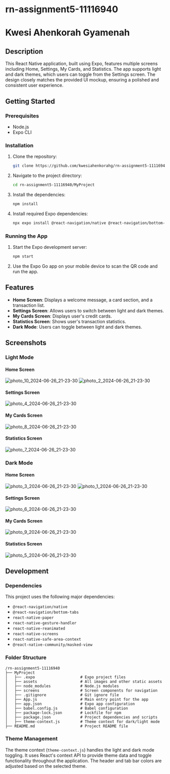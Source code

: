 # rn-assignment5-11116940

# Kwesi Ahenkorah Gyamenah

## Description

This React Native application, built using Expo, features multiple screens including Home, Settings, My Cards, and Statistics. The app supports light and dark themes, which users can toggle from the Settings screen. The design closely matches the provided UI mockup, ensuring a polished and consistent user experience.

## Getting Started

### Prerequisites

- Node.js
- Expo CLI

### Installation

1. Clone the repository:
   ```sh
   git clone https://github.com/kwesiahenkorahg/rn-assignment5-11116940.git
   ```

2. Navigate to the project directory:
   ```sh
   cd rn-assignment5-11116940/MyProject
   ```

3. Install the dependencies:
   ```sh
   npm install
   ```

4. Install required Expo dependencies:
   ```sh
   npx expo install @react-navigation/native @react-navigation/bottom-tabs react-native-paper react-native-gesture-handler react-native-reanimated react-native-screens react-native-safe-area-context @react-native-community/masked-view
   ```

### Running the App

1. Start the Expo development server:
   ```sh
   npm start
   ```

2. Use the Expo Go app on your mobile device to scan the QR code and run the app.

## Features

- **Home Screen**: Displays a welcome message, a card section, and a transaction list.
- **Settings Screen**: Allows users to switch between light and dark themes.
- **My Cards Screen**: Displays user's credit cards.
- **Statistics Screen**: Shows user's transaction statistics.
- **Dark Mode**: Users can toggle between light and dark themes.

## Screenshots

### Light Mode

#### Home Screen
![photo_10_2024-06-26_21-23-30](https://github.com/kwesiahenkorahg/rn-assignment5-11116940/assets/170183906/d64cbd29-82b8-4408-9bba-ee911238fe4e)
![photo_2_2024-06-26_21-23-30](https://github.com/kwesiahenkorahg/rn-assignment5-11116940/assets/170183906/6cdd048a-cb52-4697-9319-5d36bd15f26c)


#### Settings Screen
![photo_4_2024-06-26_21-23-30](https://github.com/kwesiahenkorahg/rn-assignment5-11116940/assets/170183906/9cfd84d3-9fdd-4762-a328-960859dfd63f)


#### My Cards Screen
![photo_8_2024-06-26_21-23-30](https://github.com/kwesiahenkorahg/rn-assignment5-11116940/assets/170183906/380fc90b-c793-41ce-908b-b145ad0a4561)


#### Statistics Screen
![photo_7_2024-06-26_21-23-30](https://github.com/kwesiahenkorahg/rn-assignment5-11116940/assets/170183906/5ec6e4c7-8998-4216-95c4-30e714805a7a)


### Dark Mode

#### Home Screen
![photo_3_2024-06-26_21-23-30](https://github.com/kwesiahenkorahg/rn-assignment5-11116940/assets/170183906/969f407b-f433-4b88-8bc6-6d3ae765d608)
![photo_1_2024-06-26_21-23-30](https://github.com/kwesiahenkorahg/rn-assignment5-11116940/assets/170183906/72f4bbf9-a8eb-4e47-b833-7ae86ce7f40f)


#### Settings Screen
![photo_6_2024-06-26_21-23-30](https://github.com/kwesiahenkorahg/rn-assignment5-11116940/assets/170183906/3471d403-50dc-4eca-a7c0-3c1a94c66851)


#### My Cards Screen
![photo_9_2024-06-26_21-23-30](https://github.com/kwesiahenkorahg/rn-assignment5-11116940/assets/170183906/eeb91204-49ae-4512-954c-6f521419c586)


#### Statistics Screen
![photo_5_2024-06-26_21-23-30](https://github.com/kwesiahenkorahg/rn-assignment5-11116940/assets/170183906/677e085f-1634-4267-ab68-7630db78aabb)

## Development

### Dependencies

This project uses the following major dependencies:

- `@react-navigation/native`
- `@react-navigation/bottom-tabs`
- `react-native-paper`
- `react-native-gesture-handler`
- `react-native-reanimated`
- `react-native-screens`
- `react-native-safe-area-context`
- `@react-native-community/masked-view`

### Folder Structure

```
/rn-assignment5-11116940
├── MyProject
│   ├── .expo                    # Expo project files
│   ├── assets                   # All images and other static assets
│   ├── node_modules             # Node.js modules
│   ├── screens                  # Screen components for navigation
│   ├── .gitignore               # Git ignore file
│   ├── App.js                   # Main entry point for the app
│   ├── app.json                 # Expo app configuration
│   ├── babel.config.js          # Babel configuration
│   ├── package-lock.json        # Lockfile for npm
│   ├── package.json             # Project dependencies and scripts
│   ├── theme-context.js         # Theme context for dark/light mode
├── README.md                    # Project README file
```

### Theme Management

The theme context (`theme-context.js`) handles the light and dark mode toggling. It uses React's context API to provide theme data and toggle functionality throughout the application. The header and tab bar colors are adjusted based on the selected theme.
